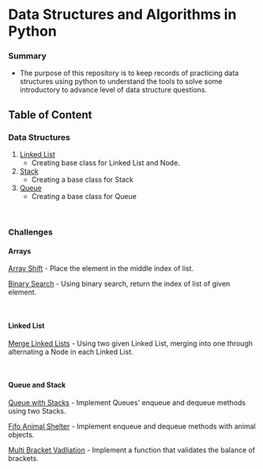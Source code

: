 # Data Structures and Algorithms in Python

### Summary
- The purpose of this repository is to keep records of practicing data structures using python to understand the tools to solve some introductory to advance level of data structure questions.

## Table of Content

### Data Structures
1. [Linked List](data_structures/linked_list/README.md)
    - Creating base class for Linked List and Node.
2. [Stack](data_structures/stack/README.md)
    - Creating a base class for Stack
3. [Queue](data_structures/queue/README.md)
    - Creating a base class for Queue

</br>

### Challenges

#### Arrays
[Array Shift](challenges/array_shift/README.md) - Place the element in the middle index of list.

[Binary Search](challenges/array_binary_search/README.md) - Using binary search, return the index of list of given element.

</br>

#### Linked List
[Merge Linked Lists](challenges/ll_merge/README.md) - Using two given Linked List, merging into one through alternating a Node in each Linked List.

</br>

#### Queue and Stack
[Queue with Stacks](challenges/queue_with_stacks/README.md) - Implement Queues' enqueue and dequeue methods using two Stacks.
</br>

[Fifo Animal Shelter](challenges/fifo_animal_shelter/README.md) - Implement enqueue and dequeue methods with animal objects.
</br>

[Multi Bracket Vadliation](challenges/multi_bracket_validation/README.md) - Implement a function that validates the balance of brackets.
